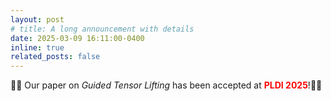 ```yaml
---
layout: post
# title: A long announcement with details
date: 2025-03-09 16:11:00-0400
inline: true
related_posts: false
---
```


 🎉🎉 Our paper on *Guided Tensor Lifting* has been accepted at **<span style="color:red">PLDI 2025</span>**!🎊🎊
